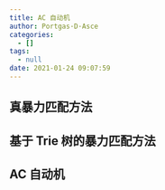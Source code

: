 ```yaml
---
title: AC 自动机
author: Portgas·D·Asce
categories:
  - []
tags:
  - null
date: 2021-01-24 09:07:59
---
```


<!--more-->

## 真暴力匹配方法

## 基于 Trie 树的暴力匹配方法

## AC 自动机